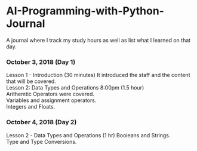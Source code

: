 # AI-Programming-with-Python-Journal
A journal where I track my study hours as well as list what I learned on that day.
<h3> October 3, 2018 (Day 1) </h3>
Lesson 1 - Introduction (30 minutes)
It introduced the staff and the content that will be covered.
<br>
Lesson 2: Data Types and Operations 8:00pm (1.5 hour)
<br>
Arithemtic Operators were covered.
<br>
Variables and assignment operators.
<br>
Integers and Floats.
<h3> October 4, 2018 (Day 2) </h3>
Lesson 2 - Data Types and Operations (1 hr)
Booleans and Strings.
<br>
Type and Type Conversions.
